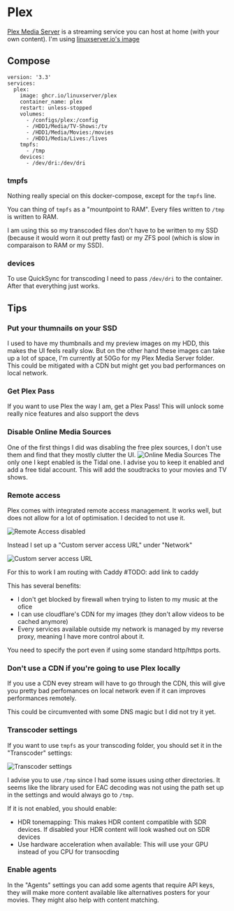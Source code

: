 # Plex

[Plex Media Server](https://www.plex.tv/) is a streaming service you can host at home (with your own content).
I'm using [linuxserver.io's image](https://docs.linuxserver.io/images/docker-plex)

## Compose

```
version: '3.3'
services:
  plex:
    image: ghcr.io/linuxserver/plex
    container_name: plex
    restart: unless-stopped
    volumes:
      - /configs/plex:/config
      - /HDD1/Media/TV-Shows:/tv
      - /HDD1/Media/Movies:/movies
      - /HDD1/Media/Lives:/lives
    tmpfs:
      - /tmp
    devices:
      - /dev/dri:/dev/dri
```

### tmpfs

Nothing really special on this docker-compose, except for the `tmpfs` line.

You can thing of `tmpfs` as a "mountpoint to RAM". Every files written to `/tmp` is written to RAM.

I am using this so my transcoded files don't have to be written to my SSD (because it would worn it out pretty fast) or my ZFS pool (which is slow in comparaison to RAM or my SSD).

### devices

To use QuickSync for transcoding I need to pass `/dev/dri` to the container. After that everything just works.

## Tips

### Put your thumnails on your SSD

I used to have my thumbnails and my preview images on my HDD, this makes the UI feels really slow. But on the other hand these images can take up a lot of space, I'm currently at 50Go for my Plex Media Server folder. This could be mitigated with a CDN but might get you bad performances on local network.

### Get Plex Pass

If you want to use Plex the way I am, get a Plex Pass! This will unlock some really nice features and also support the devs

### Disable Online Media Sources

One of the first things I did was disabling the free plex sources, I don't use them and find that they mostly clutter the UI.
![Online Media Sources](../assets/online_media_sources.png)
The only one I kept enabled is the Tidal one. I advise you to keep it enabled and add a free tidal account. This will add the soudtracks to your movies and TV shows.

### Remote access

Plex comes with integrated remote access management. It works well, but does not allow for a lot of optimisation. I decided to not use it.

![Remote Access disabled](../assets/remote_access.png)

Instead I set up a "Custom server access URL" under "Network"

![Custom server access URL](../assets/custom_access_url.png)

For this to work I am routing with Caddy #TODO: add link to caddy

This has several benefits:

- I don't get blocked by firewall when trying to listen to my music at the ofice
- I can use cloudflare's CDN for my images (they don't allow videos to be cached anymore)
- Every services available outside my network is managed by my reverse proxy, meaning I have more control about it.

You need to specify the port even if using some standard http/https ports.

### Don't use a CDN if you're going to use Plex locally

If you use a CDN evey stream will have to go through the CDN, this will give you pretty bad perfomances on local network even if it can improves performances remotely.

This could be circumvented with some DNS magic but I did not try it yet.

### Transcoder settings

If you want to use `tmpfs` as your transcoding folder, you should set it in the "Transcoder" settings:

![Transcoder settings](../assets/transcoder_path.png)

I advise you to use `/tmp` since I had some issues using other directories. It seems like the library used for EAC decoding was not using the path set up in the settings and would always go to `/tmp`.

If it is not enabled, you should enable:

- HDR tonemapping: This makes HDR content compatible with SDR devices. If disabled your HDR content will look washed out on SDR devices
- Use hardware acceleration when available: This will use your GPU instead of you CPU for transocding

### Enable agents

In the "Agents" settings you can add some agents that require API keys, they will make more content available like alternatives posters for your movies. They might also help with content matching.
